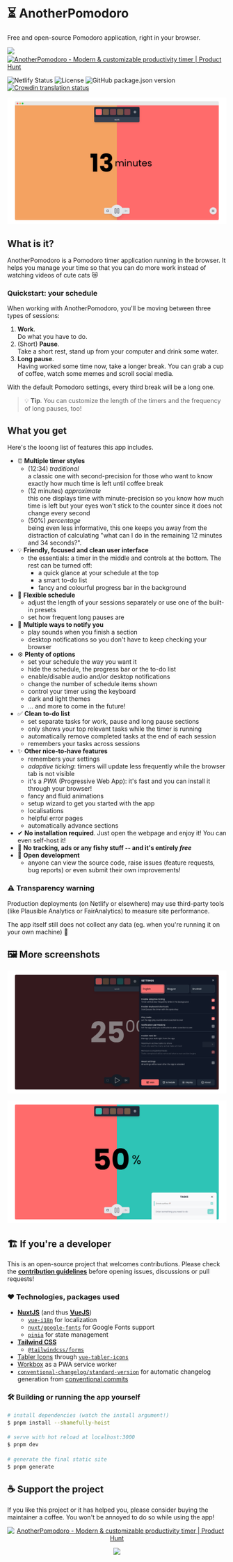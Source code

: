 # ⏳ AnotherPomodoro

Free and open-source Pomodoro application, right in your browser.

[<img src="https://cdn.buymeacoffee.com/buttons/v2/default-yellow.png" height="54">](https://www.buymeacoffee.com/imreg?utm_source=github&utm_medium=web&utm_content=readme) <a href="https://www.producthunt.com/posts/anotherpomodoro?utm_source=badge-featured&utm_medium=badge&utm_souce=badge-anotherpomodoro" target="_blank"><img src="https://api.producthunt.com/widgets/embed-image/v1/featured.svg?post_id=327185&theme=light" alt="AnotherPomodoro - Modern & customizable productivity timer | Product Hunt" width="250" height="54" /></a>

![Netlify Status](https://api.netlify.com/api/v1/badges/7cb2b7fb-cacd-4acf-803b-8af9dad9f2a8/deploy-status) ![License](https://img.shields.io/github/license/Hanziness/AnotherPomodoro) ![GitHub package.json version](https://img.shields.io/github/package-json/v/Hanziness/AnotherPomodoro) [![Crowdin translation status](https://badges.crowdin.net/anotherpomodoro/localized.svg)](https://crowdin.com/project/anotherpomodoro)

![Screenshot of the application showing a work section.](./static/assets/img/ProductImg_Default.png)

## What is it?

AnotherPomodoro is a Pomodoro timer application running in the browser. It helps you manage your time so that you can do more work instead of watching videos of cute cats 😿

### Quickstart: your schedule

When working with AnotherPomodoro, you'll be moving between three types of sessions:

1. **Work**. <br> Do what you have to do.
2. (Short) **Pause**. <br> Take a short rest, stand up from your computer and drink some water.
3. **Long pause**. <br> Having worked some time now, take a longer break. You can grab a cup of coffee, watch some memes and scroll social media.

With the default Pomodoro settings, every third break will be a long one.

  > 💡 **Tip**. You can customize the length of the timers and the frequency of long pauses, too!

## What you get

Here's the looong list of features this app includes.

* ⏰ **Multiple timer styles**
  * (12:34) _traditional_ <br> a classic one with second-precision for those who want to know exactly how much time is left until coffee break
  * (12 minutes) _approximate_ <br> this one displays time with minute-precision so you know how much time is left but your eyes won't stick to the counter since it does not change every second
  * (50%) _percentage_ <br> being even less informative, this one keeps you away from the distraction of calculating "what can I do in the remaining 12 minutes and 34 seconds?".
* 💡 **Friendly, focused and clean user interface**
  * the essentials: a timer in the middle and controls at the bottom. The rest can be turned off:
    * a quick glance at your schedule at the top
    * a smart to-do list
    * fancy and colourful progress bar in the background
* 📑 **Flexible schedule**
  * adjust the length of your sessions separately or use one of the built-in presets
  * set how frequent long pauses are
* 🎵 **Multiple ways to notify you**
  * play sounds when you finish a section
  * desktop notifications so you don't have to keep checking your browser
* ⚙ **Plenty of options**
  * set your schedule the way you want it
  * hide the schedule, the progress bar or the to-do list
  * enable/disable audio and/or desktop notifications
  * change the number of schedule items shown
  * control your timer using the keyboard
  * dark and light themes
  * ... and more to come in the future!
* ✅ **Clean to-do list**
  * set separate tasks for work, pause and long pause sections
  * only shows your top relevant tasks while the timer is running
  * automatically remove completed tasks at the end of each session
  * remembers your tasks across sessions
* ✨ **Other nice-to-have features**
  * remembers your settings
  * _adaptive ticking_: timers will update less frequently while the browser tab is not visible
  * it's a _PWA_ (Progressive Web App): it's fast and you can install it through your browser!
  * fancy and fluid animations
  * setup wizard to get you started with the app
  * localisations
  * helpful error pages
  * automatically advance sections
* ✔ **No installation required**. Just open the webpage and enjoy it! You can even self-host it!
* 📵 **No tracking, ads or any fishy stuff -- and it's entirely _free_**
* 👋 **Open development**
  * anyone can view the source code, raise issues (feature requests, bug reports) or even submit their own improvements!

### ⚠ Transparency warning
Production deployments (on Netlify or elsewhere) may use third-party tools (like Plausible Analytics or FairAnalytics) to measure site performance.

The app itself still does not collect any data (eg. when you're running it on your own machine) 💪

## 🖼 More screenshots
![Settings in dark mode](./static/assets/img/ProductImg_SettingsDark.png)

![The percentage timer with the revamped to-do list](./static/assets/img/ProductImg_Percentage.png)
## 🏗 If you're a developer

This is an open-source project that welcomes contributions. Please check the [**contribution guidelines**](./CONTRIBUTING.md) before opening issues, discussions or pull requests!

### ❤ Technologies, packages used

* [**NuxtJS**](https://nuxtjs.org/) (and thus [**VueJS**](https://vuejs.org/))
  * [`vue-i18n`](https://kazupon.github.io/vue-i18n/) for localization
  * [`nuxt/google-fonts`](https://github.com/nuxt-community/google-fonts-module) for Google Fonts support
  * [`pinia`](https://pinia.vuejs.org/) for state management
* [**Tailwind CSS**](https://tailwindcss.com/)
  * [`@tailwindcss/forms`](https://github.com/tailwindlabs/tailwindcss-forms)
* [Tabler Icons](https://tabler-icons.io/) through [`vue-tabler-icons`](https://github.com/alex-oleshkevich/vue-tabler-icons)
* [Workbox](https://github.com/GoogleChrome/workbox) as a PWA service worker
* [`conventional-changelog/standard-version`](https://github.com/conventional-changelog/standard-version) for automatic changelog generation from [conventional commits](https://www.conventionalcommits.org/en/v1.0.0/)

### 🛠 Building or running the app yourself

```bash
# install dependencies (watch the install argument!)
$ pnpm install --shamefully-hoist

# serve with hot reload at localhost:3000
$ pnpm dev

# generate the final static site
$ pnpm generate
```

## ☕ Support the project

If you like this project or it has helped you, please consider buying the maintainer a coffee. You won't be annoyed to do so while using the app!

<p align="center"><a href="https://www.producthunt.com/posts/anotherpomodoro?utm_source=badge-featured&utm_medium=badge&utm_souce=badge-anotherpomodoro" target="_blank"><img src="https://api.producthunt.com/widgets/embed-image/v1/featured.svg?post_id=327185&theme=light" alt="AnotherPomodoro - Modern & customizable productivity timer | Product Hunt" width="250" height="54" /></a></p>

[<p align="center"><img src="https://cdn.buymeacoffee.com/buttons/v2/default-yellow.png" width="250"></p>](https://www.buymeacoffee.com/imreg?utm_source=github&utm_medium=web&utm_content=readme)
